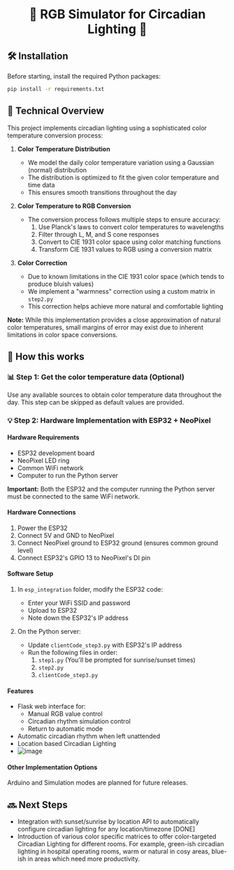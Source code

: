 <h1 align="center">🌈 RGB Simulator for Circadian Lighting 🌙</h1>

## 🛠️ Installation
Before starting, install the required Python packages:
```bash
pip install -r requirements.txt
```

## 🌟 Technical Overview
This project implements circadian lighting using a sophisticated color temperature conversion process:

1. **Color Temperature Distribution**
   - We model the daily color temperature variation using a Gaussian (normal) distribution
   - The distribution is optimized to fit the given color temperature and time data
   - This ensures smooth transitions throughout the day

2. **Color Temperature to RGB Conversion**
   - The conversion process follows multiple steps to ensure accuracy:
     1. Use Planck's laws to convert color temperatures to wavelengths
     2. Filter through L, M, and S cone responses
     3. Convert to CIE 1931 color space using color matching functions
     4. Transform CIE 1931 values to RGB using a conversion matrix

3. **Color Correction**
   - Due to known limitations in the CIE 1931 color space (which tends to produce bluish values)
   - We implement a "warmness" correction using a custom matrix in `step2.py`
   - This correction helps achieve more natural and comfortable lighting

**Note:** While this implementation provides a close approximation of natural color temperatures, small margins of error may exist due to inherent limitations in color space conversions.

## 🚀 How this works

### 📊 Step 1: Get the color temperature data (Optional)
Use any available sources to obtain color temperature data throughout the day. This step can be skipped as default values are provided.

### 💡 Step 2: Hardware Implementation with ESP32 + NeoPixel

#### Hardware Requirements
- ESP32 development board
- NeoPixel LED ring
- Common WiFi network
- Computer to run the Python server

**Important:** Both the ESP32 and the computer running the Python server must be connected to the same WiFi network.

#### Hardware Connections
1. Power the ESP32
2. Connect 5V and GND to NeoPixel
3. Connect NeoPixel ground to ESP32 ground (ensures common ground level)
4. Connect ESP32's GPIO 13 to NeoPixel's DI pin

#### Software Setup
1. In `esp_integration` folder, modify the ESP32 code:
   - Enter your WiFi SSID and password
   - Upload to ESP32
   - Note down the ESP32's IP address

2. On the Python server:
   - Update `clientCode_step3.py` with ESP32's IP address
   - Run the following files in order:
     1. `step1.py` (You'll be prompted for sunrise/sunset times)
     2. `step2.py`
     3. `clientCode_step3.py`

#### Features
- Flask web interface for:
  - Manual RGB value control
  - Circadian rhythm simulation control
  - Return to automatic mode
- Automatic circadian rhythm when left unattended
- Location based Circadian Lighting
- ![image](https://github.com/user-attachments/assets/7a2a45dc-441c-4ebf-aa03-d74a9b7bce40)


#### Other Implementation Options
Arduino and Simulation modes are planned for future releases.

## 🔜 Next Steps
* Integration with sunset/sunrise by location API to automatically configure circadian lighting for any location/timezone [DONE]
* Introduction of various color specific matrices to offer color-targeted Circadian Lighting for different rooms. For example, green-ish circadian lighting in hospital operating rooms, warm or natural in cosy areas, blue-ish in areas which need more productivity.
